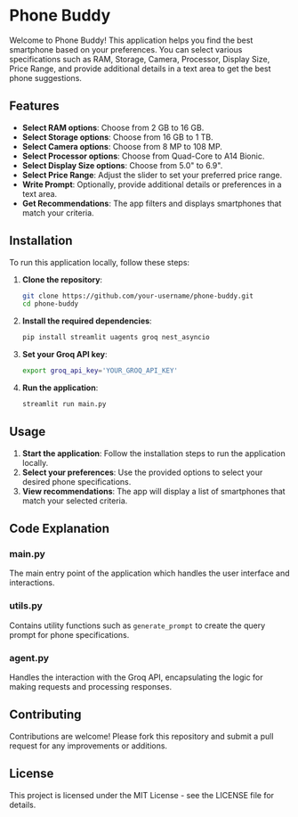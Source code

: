 # Phone Buddy

Welcome to Phone Buddy! This application helps you find the best smartphone based on your preferences. You can select various specifications such as RAM, Storage, Camera, Processor, Display Size, Price Range, and provide additional details in a text area to get the best phone suggestions.

## Features

- **Select RAM options**: Choose from 2 GB to 16 GB.
- **Select Storage options**: Choose from 16 GB to 1 TB.
- **Select Camera options**: Choose from 8 MP to 108 MP.
- **Select Processor options**: Choose from Quad-Core to A14 Bionic.
- **Select Display Size options**: Choose from 5.0" to 6.9".
- **Select Price Range**: Adjust the slider to set your preferred price range.
- **Write Prompt**: Optionally, provide additional details or preferences in a text area.
- **Get Recommendations**: The app filters and displays smartphones that match your criteria.

## Installation

To run this application locally, follow these steps:

1. **Clone the repository**:

   ```sh
   git clone https://github.com/your-username/phone-buddy.git
   cd phone-buddy
   ```

2. **Install the required dependencies**:

   ```sh
   pip install streamlit uagents groq nest_asyncio
   ```

3. **Set your Groq API key**:

   ```sh
   export groq_api_key='YOUR_GROQ_API_KEY'
   ```

4. **Run the application**:
   ```sh
   streamlit run main.py
   ```

## Usage

1. **Start the application**: Follow the installation steps to run the application locally.
2. **Select your preferences**: Use the provided options to select your desired phone specifications.
3. **View recommendations**: The app will display a list of smartphones that match your selected criteria.

## Code Explanation

### main.py

The main entry point of the application which handles the user interface and interactions.

### utils.py

Contains utility functions such as `generate_prompt` to create the query prompt for phone specifications.

### agent.py

Handles the interaction with the Groq API, encapsulating the logic for making requests and processing responses.

## Contributing

Contributions are welcome! Please fork this repository and submit a pull request for any improvements or additions.

## License

This project is licensed under the MIT License - see the LICENSE file for details.
